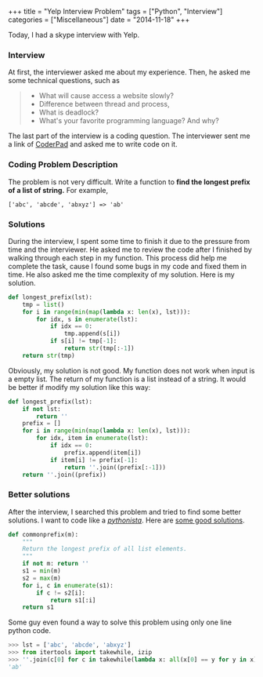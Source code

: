 +++
title 		= "Yelp Interview Problem"
tags 		= ["Python", "Interview"]
categories	= ["Miscellaneous"]
date		= "2014-11-18"
+++

Today, I had a skype interview with Yelp.
<!--more-->

### Interview

At first, the interviewer asked me about my experience. Then, he asked me some technical questions, such as
> * What will cause access a website slowly?
> * Difference between thread and process,
> * What is deadlock?
> * What's your favorite programming language? And why?

The last part of the interview is a coding question. The interviewer sent me a link of [CoderPad](http://coderpad.io) and asked me to write code on it.

### Coding Problem Description
The problem is not very difficult. Write a function to **find the longest prefix of a list of string.** For example,

`['abc', 'abcde', 'abxyz'] => 'ab'`

### Solutions

During the interview, I spent some time to finish it due to the pressure from time and the interviewer. He asked me to review the code after I finished by walking through each step in my function. This process did help me complete the task, cause I found some bugs in my code and fixed them in time. He also asked me the time complexity of my solution. Here is my solution.

```python
def longest_prefix(lst):
    tmp = list()
    for i in range(min(map(lambda x: len(x), lst))):
        for idx, s in enumerate(lst):
            if idx == 0:
                tmp.append(s[i])
            if s[i] != tmp[-1]:
                return str(tmp[:-1])
    return str(tmp)
```

Obviously, my solution is not good. My function does not work when input is a empty list. The return of my function is a list instead of a string. It would be better if modify my solution like this way:

```python
def longest_prefix(lst):
    if not lst:
        return ''
    prefix = []
    for i in range(min(map(lambda x: len(x), lst))):
        for idx, item in enumerate(lst):
            if idx == 0:
                prefix.append(item[i])
            if item[i] != prefix[-1]:
                return ''.join((prefix[:-1]))
    return ''.join((prefix))
```

### Better solutions
After the interview, I searched this problem and tried to find some better solutions. I want to code like a [*pythonista*](http://python.net/~goodger/projects/pycon/2007/idiomatic/handout.html). Here are [some good solutions](http://stackoverflow.com/questions/6718196/python-determine-prefix-from-a-set-of-similar-strings).

```python
def commonprefix(m):
    """
    Return the longest prefix of all list elements.
    """
    if not m: return ''
    s1 = min(m)
    s2 = max(m)
    for i, c in enumerate(s1):
        if c != s2[i]:
            return s1[:i]
    return s1
```

Some guy even found a way to solve this problem using only one line python code.

```python
>>> lst = ['abc', 'abcde', 'abxyz']
>>> from itertools import takewhile, izip
>>> ''.join(c[0] for c in takewhile(lambda x: all(x[0] == y for y in x), izip(*lst)))
'ab'
```
